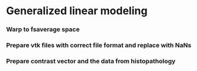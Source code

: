 # Generalized linear modeling

### Warp to fsaverage space

### Prepare vtk files with correct file format and replace with NaNs

### Prepare contrast vector and the data from histopathology
